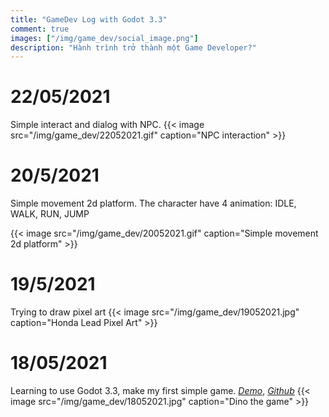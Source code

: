 ```yaml
---
title: "GameDev Log with Godot 3.3"
comment: true
images: ["/img/game_dev/social_image.png"]
description: "Hành trình trở thành một Game Developer?"
---
```


# 22/05/2021

Simple interact and dialog with NPC.
{{< image src="/img/game_dev/22052021.gif"  caption="NPC interaction"  >}}

# 20/5/2021

Simple movement 2d platform. The character have 4 animation: IDLE, WALK, RUN, JUMP

{{< image src="/img/game_dev/20052021.gif"  caption="Simple movement 2d platform"  >}}

# 19/5/2021

Trying to draw pixel art
{{< image src="/img/game_dev/19052021.jpg"  caption="Honda Lead Pixel Art"  >}}

# 18/05/2021

Learning to use Godot 3.3, make my first simple game. _[Demo](https://th1nhng0.github.io/Dino-the-game)_, _[Github](https://github.com/Th1nhNg0/Dino-the-game)_
{{< image src="/img/game_dev/18052021.jpg"  caption="Dino the game"  >}}

